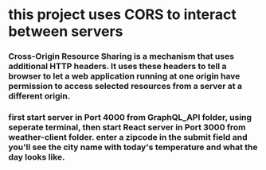 # this project uses CORS to interact between servers
### Cross-Origin Resource Sharing is a mechanism that uses additional HTTP headers. It uses these headers to tell a browser to let a web application running at one origin have permission to access selected resources from a server at a different origin.

### first start server in Port 4000 from GraphQL_API folder, using seperate terminal, then start React server in Port 3000 from weather-client folder. enter a zipcode in the submit field and you'll see the city name with today's temperature and what the day looks like. 